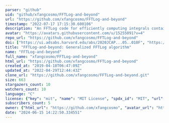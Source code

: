 ```yaml
---
parser: "github"
uid: "github/xfangcosmo/FFTLog-and-beyond"
url: "https://github.com/xfangcosmo/FFTLog-and-beyond"
timestamp: "2022-07-17 17:15:30.600106"
description: "An FFTLog code for efficiently computing integrals containing 1 spherical Bessel function or Bessel function or its 1st/2nd derivative."
avatar: "https://avatars.githubusercontent.com/u/15255091?v=4"
repo_url: "https://github.com/xfangcosmo/FFTLog-and-beyond"
doi: ["https://ui.adsabs.harvard.edu/abs/2020JCAP...05..010F", "https://ui.adsabs.harvard.edu/abs/2019ascl.soft11022F/abstract"]
title: "FFTLog-and-beyond: Generalized FFTLog algorithm"
name: "FFTLog-and-beyond"
full_name: "xfangcosmo/FFTLog-and-beyond"
html_url: "https://github.com/xfangcosmo/FFTLog-and-beyond"
created_at: "2019-04-18T06:47:09Z"
updated_at: "2022-04-29T12:44:43Z"
clone_url: "https://github.com/xfangcosmo/FFTLog-and-beyond.git"
size: 663
stargazers_count: 10
watchers_count: 10
language: "C"
license: {"key": "mit", "name": "MIT License", "spdx_id": "MIT", "url": "https://api.github.com/licenses/mit", "node_id": "MDc6TGljZW5zZTEz"}
subscribers_count: 5
owner: {"html_url": "https://github.com/xfangcosmo", "avatar_url": "https://avatars.githubusercontent.com/u/15255091?v=4", "login": "xfangcosmo", "type": "User"}
date: "2024-06-15 14:22:50.334551"
---
```


